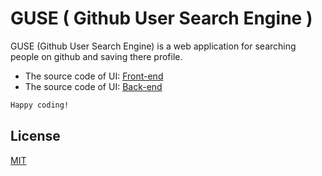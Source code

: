 # GUSE ( Github User Search Engine )

GUSE (Github User Search Engine) is a web application for searching people on github and saving there profile.

* The source code of UI: [Front-end](https://github.com/ken2309/github-search/tree/master/Front-end)
* The source code of UI: [Back-end](https://github.com/ken2309/github-search/tree/master/Back-end)

```bash 
Happy coding!
```
## License

[MIT](https://choosealicense.com/licenses/mit/)